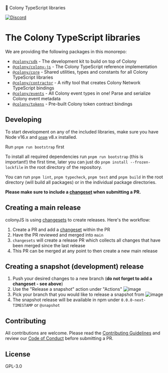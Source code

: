 🎪 Colony TypeScript libraries

[![Discord](https://img.shields.io/discord/562263648173555742)](https://discord.gg/feVZWwysqM)

# The Colony TypeScript libraries

We are providing the following packages in this monorepo:

* [`@colony/sdk`](packages/sdk) - The development kit to build on top of Colony
* [`@colony/colony-js`](packages/colony-js) - The Colony TypeScript reference implementation
* [`@colony/core`](packages/core) - Shared utilities, types and constants for all Colony TypeScript libraries
* [`@colony/contractor`](packages/contractor) - A nifty tool that creates Colony Network TypeScript bindings
* [`@colony/events`](packages/events) - All Colony event types in one! Parse and serialize Colony event metadata
* [`@colony/tokens`](packages/tokens) - Pre-built Colony token contract bindings

## Developing

To start development on any of the included libraries, make sure you have Node v16.x and [`pnpm`](https://pnpm.io) v8.x installed.

Run `pnpm run bootstrap` first

To install all required dependencies run `pnpm run bootstrap` (this is important!) the first time, later you can just do `pnpm install --frozen-lockfile` in the root directory of the repository.

You can run `pnpm lint`, `pnpm typecheck`, `pnpm test` and `pnpm build` in the root directory (will build all packages) or in the individual package directories.

**Please make sure to include a [changeset](https://github.com/changesets/changesets/blob/main/docs/adding-a-changeset.md) when submitting a PR.**

## Creating a main release

colonyJS is using [changesets](https://github.com/changesets/changesets) to create releases. Here's the workflow:

1) Create a PR and add a [changeset](https://github.com/changesets/changesets/blob/main/docs/adding-a-changeset.md) within the PR
2) Have the PR reviewed and merged into `main`
3) `changesets` will create a release PR which collects all changes that have been merged since the last release
4) This PR can be merged at any point to then create a new main release

## Creating a snapshot (development) release

1) Push your desired changes to a new branch (**do not forget to add a changeset - see above**)
2) Use the "Release a snapshot" action under "Actions"
  ![image](https://github.com/JoinColony/colonyJS/assets/2174084/0961174c-fee0-417f-a0d8-8fc286e4fa2d)
4) Pick your branch that you would like to release a snapshot from
  ![image](https://github.com/JoinColony/colonyJS/assets/2174084/365ab525-3b36-472e-9f73-56557fc8812d)
5) The snapshot release will be available in npm under `0.0.0-next-TIMESTAMP` or `@snapshot`

## Contributing

All contributions are welcome. Please read the [Contributing Guidelines](CONTRIBUTING.md) and review our [Code of Conduct](CODE_OF_CONDUCT.md) before submitting a PR.

## License

GPL-3.0

